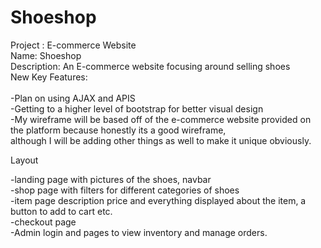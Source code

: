 # Shoeshop

Project : E-commerce Website<br>
Name: Shoeshop<br>
Description: An E-commerce website focusing around selling shoes <br>
New Key Features:<br>
<br>-Plan on using AJAX and APIS
<br>-Getting to a higher level of bootstrap for better visual design 
<br>-My wireframe will be based off of the e-commerce website provided on the platform because honestly its a good wireframe,  
although I will be adding other things as well to make it unique obviously.


Layout<br>

-landing page with pictures of the shoes, navbar<br>
-shop page with filters for different categories of shoes<br>
-item page description price and everything displayed about the item, a button to add to cart etc. <br>
-checkout page <br>
-Admin login and pages to view inventory and manage orders.<br>
